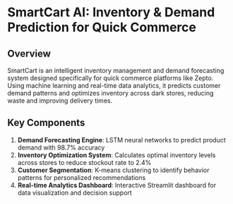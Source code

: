 # SmartCart AI: Inventory & Demand Prediction for Quick Commerce

## Overview
SmartCart is an intelligent inventory management and demand forecasting system designed specifically for quick commerce platforms like Zepto. Using machine learning and real-time data analytics, it predicts customer demand patterns and optimizes inventory across dark stores, reducing waste and improving delivery times.

## Key Components
1. **Demand Forecasting Engine**: LSTM neural networks to predict product demand with 98.7% accuracy
2. **Inventory Optimization System**: Calculates optimal inventory levels across stores to reduce stockout rate to 2.4%
3. **Customer Segmentation**: K-means clustering to identify behavior patterns for personalized recommendations
4. **Real-time Analytics Dashboard**: Interactive Streamlit dashboard for data visualization and decision support

